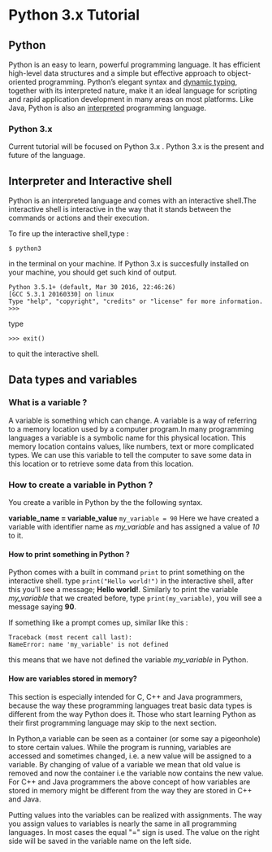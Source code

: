 # Python 3.x Tutorial

## Python
Python is an easy to learn, powerful programming language. It has efficient high-level data structures and a simple but effective approach to object-oriented programming. Python’s elegant syntax and [dynamic typing](http://c2.com/cgi/wiki?DynamicTyping), together with its interpreted nature, make it an ideal language for scripting and rapid application development in many areas on most platforms.
Like Java, Python is also an [interpreted](http://www.codeproject.com/Articles/696764/Differences-between-compiled-and-Interpreted-Langu) programming language.

### Python 3.x

Current tutorial will be focused on Python 3.x . Python 3.x is the present and future of the language.


## Interpreter and Interactive shell
Python is an interpreted language and comes with an interactive shell.The interactive shell is interactive in the way that it stands between the commands or actions and their execution.

To fire up the interactive shell,type :
~~~~
$ python3
~~~~
in the terminal on your machine. If Python 3.x is succesfully installed on your machine, you should get such kind of output.
~~~~
Python 3.5.1+ (default, Mar 30 2016, 22:46:26) 
[GCC 5.3.1 20160330] on linux
Type "help", "copyright", "credits" or "license" for more information.
>>> 
~~~~
type 
~~~~
>>> exit()
~~~~ 
to quit the interactive shell.


## Data types and variables
### **What is a variable ?**


A variable is something which can change. A variable is a way of referring to a memory location used by a   computer program.In many programming languages a variable is a symbolic name for this physical location. This memory location contains values, like numbers, text or more complicated types. We can use this variable to tell the computer to save some data in this location or to retrieve some data from this location. 

### **How to create a variable in Python ?**


You create a varible in Python by the the following syntax.


**variable_name = variable_value**
`my_variable = 90`
Here we have created a variable with identifier name as *my_variable* and has assigned a value of *10* to it.

#### **How to print something in Python ?**
Python comes with a built in command `print` to print something on the interactive shell.
type `print("Hello world!")` in the interactive shell, after this you'll see a message; **Hello world!**.
Similarly to print the variable *my_variable* that we created before, type `print(my_variable)`, you will see a message saying **90**.

If something like a prompt comes up, similar like this :
~~~~
Traceback (most recent call last):
NameError: name 'my_variable' is not defined
~~~~ 
this means that we have not defined the variable *my_variable* in Python.

#### **How are variables stored in memory?** 
This section is especially intended for C, C++ and Java programmers, because the way these programming languages treat basic data types is different from the way Python does it. Those who start learning Python as their first programming language may skip to the next section. 


In Python,a variable can be seen as a container (or some say a pigeonhole) to store certain values. While the program is running, variables are accessed and sometimes changed, i.e. a new value will be assigned to a variable. 
By changing of value of a variable we mean that old value is removed and now the container i.e the variable now contains the new value.
For C++ and Java programmers the above concept of how variables are stored in memory might be different from the way they are stored in C++ and Java.

Putting values into the variables can be realized with assignments. The way you assign values to variables is nearly the same in all programming languages. In most cases the equal "=" sign is used. The value on the right side will be saved in the variable name on the left side. 

